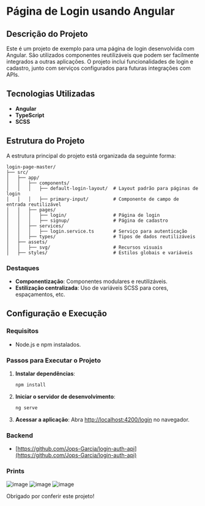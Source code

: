 # Página de Login usando Angular

## Descrição do Projeto
Este é um projeto de exemplo para uma página de login desenvolvida com Angular. São utilizados componentes reutilizáveis que podem ser facilmente integrados a outras aplicações. O projeto inclui funcionalidades de login e cadastro, junto com serviços configurados para futuras integrações com APIs.

## Tecnologias Utilizadas
- **Angular**
- **TypeScript**
- **SCSS**

## Estrutura do Projeto
A estrutura principal do projeto está organizada da seguinte forma:

```
login-page-master/
├── src/
│   ├── app/
│   │   ├── components/
│   │   │   ├── default-login-layout/  # Layout padrão para páginas de login
│   │   │   ├── primary-input/         # Componente de campo de entrada reutilizável
│   │   ├── pages/
│   │   │   ├── login/                 # Página de login
│   │   │   ├── signup/                # Página de cadastro
│   │   ├── services/
│   │   │   ├── login.service.ts       # Serviço para autenticação
│   │   ├── types/                     # Tipos de dados reutilizáveis
│   ├── assets/
│   │   ├── svg/                       # Recursos visuais
│   ├── styles/                        # Estilos globais e variáveis
```

### Destaques
- **Componentização**: Componentes modulares e reutilizáveis.
- **Estilização centralizada**: Uso de variáveis SCSS para cores, espaçamentos, etc.

## Configuração e Execução

### Requisitos
- Node.js e npm instalados.

### Passos para Executar o Projeto
1. **Instalar dependências**:
   ```bash
   npm install
   ```
2. **Iniciar o servidor de desenvolvimento**:
   ```bash
   ng serve
   ```
3. **Acessar a aplicação**:
   Abra [http://localhost:4200/login](http://localhost:4200/login) no navegador.

   
### Backend
- [https://github.com/Jops-Garcia/login-auth-api](https://github.com/Jops-Garcia/login-auth-api)

### Prints
![image](https://github.com/user-attachments/assets/6920747d-14e9-4a41-95b3-b66db9869a3e)
![image](https://github.com/user-attachments/assets/206636bc-d6a9-412a-9f7a-994227b9500e)
![image](https://github.com/user-attachments/assets/34c7f433-6872-4db4-8bce-1a86f78f23ce)




Obrigado por conferir este projeto!
